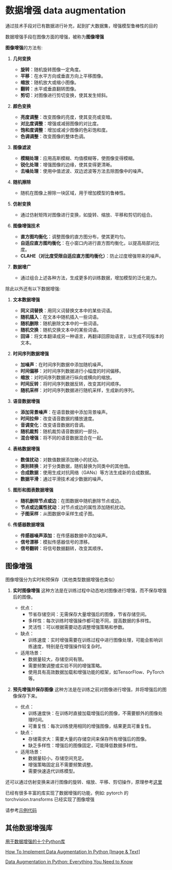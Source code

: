 # 数据增强 data augmentation

通过技术手段对已有数据进行补充，起到扩大数据集，增强模型鲁棒性的目的

数据增强手段在图像方面的增强，被称为**图像增强**

**图像增强**的方法有:

1. **几何变换**
   - **旋转**：随机旋转图像一定角度。
   - **平移**：在水平方向或垂直方向上平移图像。
   - **缩放**：随机放大或缩小图像。
   - **翻转**：水平或垂直翻转图像。
   - **剪切**：对图像进行剪切变换，使其发生倾斜。

2. **颜色变换**
   - **亮度调整**：改变图像的亮度，使其变亮或变暗。
   - **对比度调整**：增强或减弱图像的对比度。
   - **饱和度调整**：增加或减少图像的色彩饱和度。
   - **色调调整**：改变图像的整体色调。

3. **图像滤波**
   - **模糊处理**：应用高斯模糊、均值模糊等，使图像变得模糊。
   - **锐化处理**：增强图像的边缘，使其变得更清晰。
   - **去噪处理**：使用中值滤波、双边滤波等方法去除图像中的噪声。

4. **随机擦除**
   - 随机在图像上擦除一块区域，用于增加模型的鲁棒性。

5. **仿射变换**
   - 通过仿射矩阵对图像进行变换，如旋转、缩放、平移和剪切的组合。

6. **图像增强技术**
   - **直方图均衡化**：调整图像的直方图分布，使其更均匀。
   - **自适应直方图均衡化**：在小窗口内进行直方图均衡化，以提高局部对比度。
   - **CLAHE（对比度受限自适应直方图均衡化）**：防止过度增强带来的噪声。

7. **数据增广**
   - 通过组合上述各种方法，生成更多的训练数据，增加模型的泛化能力。


除此以外还有以下数据增强:

1. **文本数据增强**
   - **同义词替换**：用同义词替换文本中的某些词语。
   - **随机插入**：在文本中随机插入一些词语。
   - **随机删除**：随机删除文本中的一些词语。
   - **随机交换**：随机交换文本中的某些词语。
   - **回译**：将文本翻译成另一种语言，再翻译回原始语言，以生成不同版本的文本。

2. **时间序列数据增强**
   - **加噪声**：在时间序列数据中添加随机噪声。
   - **时间偏移**：对时间序列数据进行小幅度的时间偏移。
   - **缩放**：对时间序列数据进行纵向或横向的缩放。
   - **时间反转**：将时间序列数据反转，改变其时间顺序。
   - **随机采样**：对时间序列数据进行随机采样，生成新的序列。

3. **语音数据增强**
   - **添加背景噪声**：在语音数据中添加背景噪声。
   - **时间拉伸**：改变语音数据的播放速度。
   - **音调变化**：改变语音数据的音调。
   - **随机裁剪**：随机裁剪语音数据的一部分。
   - **混合增强**：将不同的语音数据混合在一起。

4. **表格数据增强**
   - **数值扰动**：对数值数据添加微小的扰动。
   - **类别转换**：对于分类数据，随机替换为同类中的其他值。
   - **合成数据**：使用生成对抗网络（GANs）等方法生成新的合成数据。
   - **数据平滑**：通过平滑技术减少数据的噪声。

5. **图形和图表数据增强**
   - **随机删除节点或边**：在图数据中随机删除节点或边。
   - **节点或边属性扰动**：对节点或边的属性添加随机扰动。
   - **子图采样**：从图数据中采样生成子图。

6. **传感器数据增强**
   - **传感器噪声添加**：在传感器数据中添加噪声。
   - **信号漂移**：模拟传感器信号的漂移。
   - **信号翻转**：将信号数据翻转，改变其顺序。

## 图像增强

图像增强分为实时和预保存（其他类型数据增强也类似）

1. **实时图像增强**
这种方法是在训练过程中动态地对图像进行增强，而不保存增强后的图像。

   - 优点：
      - 节省存储空间：无需保存大量增强后的图像，节省存储空间。
      - 多样性：每次训练时增强操作都可能不同，提高数据的多样性。
      - 灵活性：可以根据需要动态调整增强策略和参数。
   - 缺点：
     - 训练速度：实时增强需要在训练过程中进行图像处理，可能会影响训练速度，特别是在增强操作较复杂时。
   - 适用场景：
     - 数据量较大，存储空间有限。
     - 需要频繁调整或实验不同的增强策略。
     - 使用具有高效数据加载和增强功能的框架，如TensorFlow、PyTorch等。
2. **预先增强并保存图像**
这种方法是在训练之前对图像进行增强，并将增强后的图像保存下来。

   - 优点：
     - 训练速度快：在训练时直接加载增强后的图像，不需要额外的图像处理时间。
     - 可重复性：每次训练使用相同的增强图像，结果更具可重复性。
   - 缺点：
     - 存储需求大：需要大量的存储空间来保存所有增强后的图像。
     - 缺乏多样性：增强后的图像固定，可能降低数据多样性。
   - 适用场景：
     - 数据量较小，存储空间充足。
     - 增强策略固定且不需要频繁调整。
     - 需要快速迭代训练模型。

还可以通过仿射变换来进行图像的旋转、缩放、平移、剪切操作，原理参考[这里](https://www.bilibili.com/video/BV1254y1h7R7/?vd_source=e3e6bb1b164806ab40cbadaa22f05b43)

已经有很多丰富的库实现了数据增强的功能，例如: pytorch 的 torchvision.transforms 已经实现了图像增强

请参考[示例代码](./示例代码/数据增强.py)

## 其他数据增强库

[用于数据增强的十个Python库](https://www.51cto.com/article/768789.html)

[How To Implement Data Augmentation In Python [Image & Text]](https://spotintelligence.com/2023/03/09/data-augmentation-python-image-text-nlp/)

[Data Augmentation in Python: Everything You Need to Know](https://neptune.ai/blog/data-augmentation-in-python)